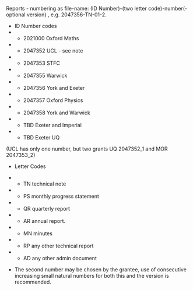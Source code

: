 Reports - numbering as file-name:
(ID Number)-(two letter code)-number(-optional version) , e.g.  2047356-TN-01-2.

* ID Number codes
* * 2021000   Oxford Maths
* * 2047352   UCL - see note
* * 2047353   STFC
* * 2047355   Warwick
* * 2047356   York and Exeter
* * 2047357   Oxford Physics
* * 2047358   York and Warwick
* * TBD       Exeter and Imperial
* * TBD       Exeter UQ

(UCL has only one number, but two grants UQ 2047352_1 and MOR 2047353_2)

* Letter Codes
* * TN  technical note
* * PS  monthly progress statement
* * QR  quarterly report
* * AR  annual report.
* * MN  minutes
* * RP  any other technical report
* * AD  any other admin document

* The second number may be chosen by the grantee, use of consecutive increasing small natural numbers for 
both this and the version is recommended.

